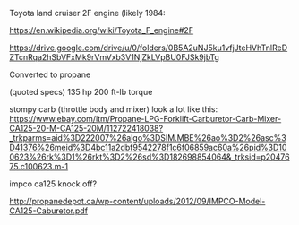 Toyota land cruiser 2F engine (likely 1984:

https://en.wikipedia.org/wiki/Toyota_F_engine#2F

https://drive.google.com/drive/u/0/folders/0B5A2uNJ5ku1vfjJteHVhTnlReDZTcnRqa2hSbVFxMk9rVmVxb3V1NjZkLVpBU0FJSk9jbTg

Converted to propane

(quoted specs)
135 hp
200 ft-lb torque

stompy carb (throttle body and mixer) look a lot like this:
https://www.ebay.com/itm/Propane-LPG-Forklift-Carburetor-Carb-Mixer-CA125-20-M-CA125-20M/112722418038?_trkparms=aid%3D222007%26algo%3DSIM.MBE%26ao%3D2%26asc%3D41376%26meid%3D4bc11a2dbf9542278f1c6f06859ac60a%26pid%3D100623%26rk%3D1%26rkt%3D2%26sd%3D182698854064&_trksid=p2047675.c100623.m-1

impco ca125 knock off?

http://propanedepot.ca/wp-content/uploads/2012/09/IMPCO-Model-CA125-Caburetor.pdf
